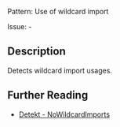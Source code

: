 Pattern: Use of wildcard import

Issue: -

## Description

Detects wildcard import usages.

## Further Reading

* [Detekt - NoWildcardImports](https://detekt.github.io/detekt/formatting.html#nowildcardimports)